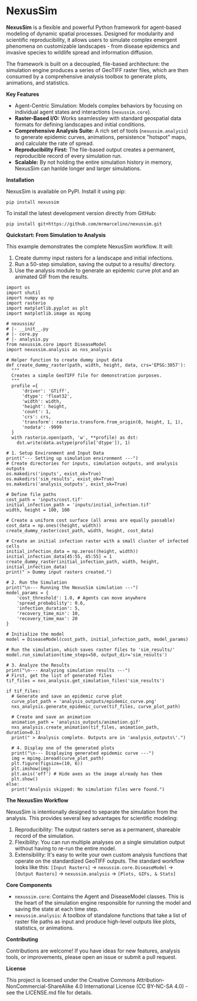 # **NexusSim**

**NexusSim** is a flexible and powerful Python framework for agent-based modeling of dynamic spatial processes. Designed for modularity and scientific reproducibility, it allows users to simulate complex emergent phenomena on customizable landscapes - from disease epidemics and invasive species to wildlife spread and information diffusion.

The framework is built on a decoupled, file-based architecture: the simulation engine produces a series of GeoTIFF raster files, which are then consumed by a comprehensive analysis toolbox to generate plots, animations, and statistics.

**Key Features**
* Agent-Centric Simulation: Models complex behaviors by focusing on individual agent states and interactions (`nexussim.core`).
* **Raster-Based I/O:** Works seamlessley with standard geospatial data formats for defining landscapes and initial conditions.
* **Comprehensive Analysis Suite:** A rich set of tools (`nexussim.analysis`) to generate epidemic curves, animations, persistence "hotspot" maps, and calculate the rate of spread.
* **Reproducibility First:** The file-based output creates a permanent, reproducible record of every simulation run.
* **Scalable:** By not holding the entire simulation history in memory, NexusSim can hanlde longer and larger simulations.

**Installation**

NexusSim is available on PyPI. Install it using pip:

`pip install nexussim`

To install the latest development version directly from GitHub:

`pip install git+https://github.com/mrmarcelino/nexussim.git`

**Quickstart: From Simulation to Analysis**

This example demonstrates the complete NexusSim workflow. It will:
1. Create dummy input rasters for a landscape and initial infections.
2. Run a 50-step simulation, saving the output to a results/ directory.
3. Use the analysis module to generate an epidemic curve plot and an animated GIF from the results.
```
import os
import shutil
import numpy as np
import rasterio
import matplotlib.pyplot as plt
import matplotlib.image as mpimg

# nexussim/
# |- __init__.py
# |- core.py
# |- analysis.py
from nexussim.core import DiseaseModel
import nexussim.analysis as nxs_analysis
```
```
# Helper function to create dummy input data
def create_dummy_raster(path, width, height, data, crs='EPSG:3857'):
  """
  Creates a simple GeoTIFF file for demonstration purposes.
  """
  profile ={
      'driver': 'GTiff',
      'dtype': 'float32',
      'width': width,
      'height': height,
      'count': 1,
      'crs': crs,
      'transform': rasterio.transform.from_origin(0, height, 1, 1),
      'nodata': -9999
  }
  with rasterio.open(path, 'w', **profile) as dst:
    dst.write(data.astype(profile['dtype']), 1)
```
```
# 1. Setup Environment and Input Data
print("--- Setting up simulation environment ---")
# Create directories for inputs, simulation outputs, and analysis outputs
os.makedirs('inputs', exist_ok=True)
os.makedirs('sim_results', exist_ok=True)
os.makedirs('analysis_outputs', exist_ok=True)

# Define file paths
cost_path = 'inputs/cost.tif'
initial_infection_path = 'inputs/initial_infection.tif'
width, height = 100, 100

# Create a uniform cost surface (all areas are equally passable)
cost_data = np.ones((height, width))
create_dummy_raster(cost_path, width, height, cost_data)

# Create an initial infection raster with a small cluster of infected cells
initial_infection_data = np.zeros((height, width))
initial_infection_data[45:55, 45:55] = 1
create_dummy_raster(initial_infection_path, width, height, initial_infection_data)
print(" > Dummy input rasters created.")

# 2. Run the Simulation
print("\n--- Running the NexusSim simulation ---")
model_params = {
    'cost_threshold': 1.0, # Agents can move anywhere
    'spread_probability': 0.6,
    'infection_duration': 5,
    'recovery_time_min': 10,
    'recovery_time_max': 20
}

# Initialize the model
model = DiseaseModel(cost_path, initial_infection_path, model_params)

# Run the simulation, which saves raster files to 'sim_results/'
model.run_simulation(time_steps=50, output_dir='sim_results')

# 3. Analyze the Results
print("\n--- Analyzing simulation results ---")
# First, get the list of generated files
tif_files = nxs_analysis.get_simulation_files('sim_results')

if tif_files:
  # Generate and save an epidemic curve plot
  curve_plot_path = 'analysis_outputs/epidemic_curve.png'
  nxs_analysis.generate_epidemic_curve(tif_files, curve_plot_path)

  # Create and save an animation
  animation_path = 'analysis_outputs/animation.gif'
  nxs_analysis.create_animation(tif_files, animation_path, duration=0.1)
  print(" > Analysis complete. Outputs are in 'analysis_outputs\'.")

  # 4. Display one of the generated plots
  print("\n--- Displaying generated epidemic curve ---")
  img = mpimg.imread(curve_plot_path)
  plt.figure(figsize=(10, 6))
  plt.imshow(img)
  plt.axis('off') # Hide axes as the image already has them
  plt.show()
else:
  print("Analysis skipped: No simulation files were found.")
```
**The NexusSim Workflow**

NexusSim is intentionally designed to separate the simulation from the analysis. This provides several key advantages for scientific modeling:
1. Reproducibility: The output rasters serve as a permanent, shareable record of the simulation.
2. Flexibility: You can run multiple analyses on a single simulation output without having to re-run the entire model.
3. Extensibility: It's easy to write your own custom analysis functions that operate on the standardized GeoTIFF outputs.
The standard workflow looks like this: `[Input Rasters]` → `nexussim.core.DiseaseModel` → `[Output Rasters]` → `nexussim.analysis` → `[Plots, GIFs, & Stats]`

**Core Components**
* `nexussim.core`: Contains the Agent and DiseaseModel classes. This is the heart of the simulation engine responsible for running the model and saving the state at each time step.
* `nexussim.analysis`: A toolbox of standalone functions that take a list of raster file paths as input and produce high-level outputs like plots, statistics, or animations.

**Contributing**

Contributions are welcome! If you have ideas for new features, analysis tools, or improvements, please open an issue or submit a pull request.

**License**

This project is licensed under the Creative Commons Attribution-NonCommercial-ShareAlike 4.0 International License (CC BY-NC-SA 4.0) - see the LICENSE.md file for details.